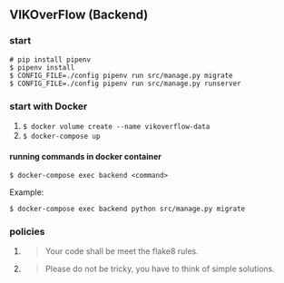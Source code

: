 ## VIKOverFlow (Backend)

### start

    # pip install pipenv
    $ pipenv install
    $ CONFIG_FILE=./config pipenv run src/manage.py migrate
    $ CONFIG_FILE=./config pipenv run src/manage.py runserver

### start with Docker

1. ```$ docker volume create --name vikoverflow-data```
2. ```$ docker-compose up```

#### running commands in docker container
```
$ docker-compose exec backend <command>
```
Example:
```
$ docker-compose exec backend python src/manage.py migrate
```

### policies

1. > Your code shall be meet the flake8 rules.
2. > Please do not be tricky, you have to think of simple solutions.
